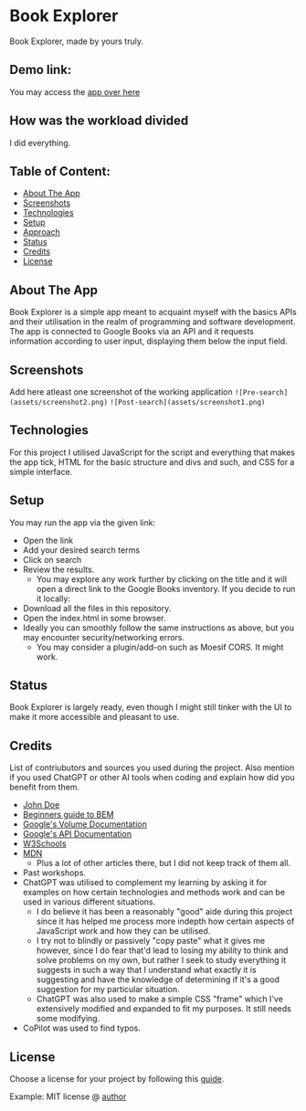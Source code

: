 # Book Explorer
Book Explorer, made by yours truly.

## Demo link:
You may access the [app over here](https://rainbow-sprite-dc021d.netlify.app/)

## How was the workload divided
I did everything.



## Table of Content:

- [About The App](#about-the-app)
- [Screenshots](#screenshots)
- [Technologies](#technologies)
- [Setup](#setup)
- [Approach](#approach)
- [Status](#status)
- [Credits](#credits)
- [License](#license)

## About The App
Book Explorer is a simple app meant to acquaint myself with the basics APIs and their utilisation in the realm of programming and software development.
The app is connected to Google Books via an API and it requests information according to user input, displaying them below the input field.

## Screenshots
Add here atleast one screenshot of the working application 
`![Pre-search](assets/screenshot2.png)`
`![Post-search](assets/screenshot1.png)`


## Technologies
For this project I utilised JavaScript for the script and everything that makes the app tick, HTML for the basic structure and divs and such, and CSS for a simple interface.

## Setup
You may run the app via the given link:
- Open the link
- Add your desired search terms
- Click on search
- Review the results.
    - You may explore any work further by clicking on the title and it will open a direct link to the Google Books inventory.
If you decide to run it locally:
- Download all the files in this repository.
- Open the index.html in some browser.
- Ideally you can smoothly follow the same instructions as above, but you may encounter security/networking errors.
    - You may consider a plugin/add-on such as Moesif CORS. It might work.

## Status
Book Explorer is largely ready, even though I might still tinker with the UI to make it more accessible and pleasant to use.

## Credits
List of contriubutors and sources you used during the project. Also mention if you used ChatGPT or other AI tools when coding and explain how did you benefit from them.
- [John Doe](johndoe.com)
- [Beginners guide to BEM](link-goes-here.com)
- [Google's Volume Documentation](https://developers.google.com/books/docs/v1/reference/volumes)
- [Google's API Documentation](https://developers.google.com/books/docs/v1/using#APIKey)
- [W3Schools](https://www.w3schools.com/jsref/api_fetch.asp)
- [MDN](https://developer.mozilla.org/en-US/docs/Web/API/Document/createElement)
    - Plus a lot of other articles there, but I did not keep track of them all.
- Past workshops.
- ChatGPT was utilised to complement my learning by asking it for examples on how certain technologies and methods work and can be used in various different situations.
    - I do believe it has been a reasonably "good" aide during this project since it has helped me process more indepth how certain aspects of JavaScript work and how they can be utilised.
    - I try not to blindly or passively "copy paste" what it gives me however, since I do fear that'd lead to losing my ability to think and solve problems on my own, but rather I seek to study everything it suggests in such a way that I understand what exactly it is suggesting and have the knowledge of determining if it's a good suggestion for my particular situation.
    - ChatGPT was also used to make a simple CSS "frame" which I've extensively modified and expanded to fit my purposes. It still needs some modifying.
- CoPilot was used to find typos.


## License
Choose a license for your project by following this [guide](https://docs.github.com/en/communities/setting-up-your-project-for-healthy-contributions/adding-a-license-to-a-repository).

Example: MIT license @ [author](author.com)
